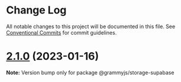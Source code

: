 # Change Log

All notable changes to this project will be documented in this file.
See [Conventional Commits](https://conventionalcommits.org) for commit guidelines.

# [2.1.0](https://github.com/grammyjs/storages/compare/v2.0.2...v2.1.0) (2023-01-16)

**Note:** Version bump only for package @grammyjs/storage-supabase

